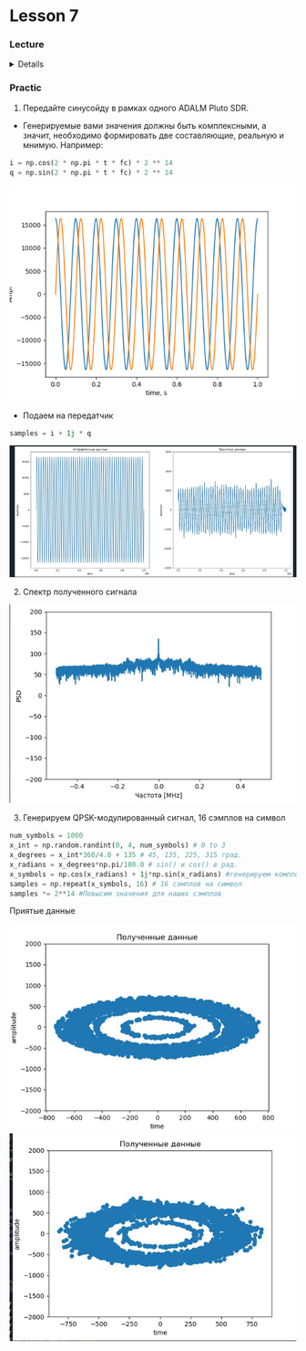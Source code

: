 # Lesson 7


### Lecture

<details>
1. Косинус

<img src="photo/cos.png"> 


2. Синус

<img src="photo/sin.png">

3. Символ КАМ модулированного сигнала 

<img src="photo/simbol_qam.png">

4. Шум

<img src="photo/noise.png">

5. Cимвол КАМ модулированного сигнала с шумом

<img src="photo/qam_with_noise.png">

6. Модуль спектра КАМ модулированного сигнала

<img src="photo/spectr_qam.png">

7. Модуль спектра символа после умножения на опорный косинус в приемнике

<img src="photo/modul_spectrum.png">

8. Импульсная характеристика цифрового ФНЧ

<img src="photo/fnc.png">

9. Фильтрация в фнч косинусной части принятого сигнала

<img src="photo/filter.png">

10. фильтрация в фнч синусной части принятого сигнала

<img src="photo/filter2.png">
</details>

### Practic

1. Передайте синусойду в рамках одного ADALM Pluto SDR. 

- Генерируемые вами значения должны быть комплексными, а значит, необходимо формировать две составляющие, реальную и мнимую. Например:

```py
i = np.cos(2 * np.pi * t * fc) * 2 ** 14
q = np.sin(2 * np.pi * t * fc) * 2 ** 14
```
<img src="photo/Figure_1.png">

- Подаем на передатчик

```py 
samples = i + 1j * q 
```
<img src = "photo/photo_2023-11-01_10-00-36.jpg">

2. Спектр полученного сигнала

<img src = "photo/photo_2023-11-01_10-01-02.jpg">

3. Генерируем QPSK-модулированный сигнал, 16 сэмплов на символ

```py
num_symbols = 1000
x_int = np.random.randint(0, 4, num_symbols) # 0 to 3
x_degrees = x_int*360/4.0 + 135 # 45, 135, 225, 315 град.
x_radians = x_degrees*np.pi/180.0 # sin() и cos() в рад.
x_symbols = np.cos(x_radians) + 1j*np.sin(x_radians) #генерируем комплексные числа
samples = np.repeat(x_symbols, 16) # 16 сэмплов на символ
samples *= 2**14 #Повысим значения для наших сэмплов
```

Приятые данные

<img src = "photo/photo_2023-11-01_10-01-45.jpg">

<img src = "photo/photo_2023-11-01_10-02-02.jpg">



